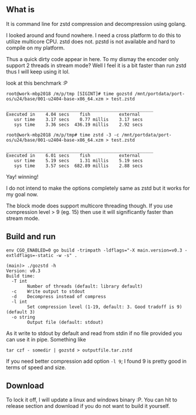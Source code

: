 ## What is

It is command line for zstd compression and decompression using golang.

I looked around and found nowhere. I need a cross platform to do this to utilize multicore CPU. zstd does not. pzstd is not available and hard to compile on my platform. 

Thus a quick dirty code appear in here. To my dismay the encoder only support 2 threads in stream mode? Well I feel it is a bit faster than run zstd thus I will keep using it lol.

look at this benchmark :P

```
root@work-mbp2018 /m/p/tmp [SIGINT]# time gozstd /mnt/portdata/port-os/u24/base/001-u2404-base-x86_64.xzm > test.zstd

________________________________________________________
Executed in    4.04 secs    fish           external
   usr time    3.17 secs    0.77 millis    3.17 secs
   sys time    3.36 secs  436.19 millis    2.92 secs

root@work-mbp2018 /m/p/tmp# time zstd -3 -c /mnt/portdata/port-os/u24/base/001-u2404-base-x86_64.xzm > test.zstd

________________________________________________________
Executed in    6.01 secs    fish           external
   usr time    5.19 secs    1.31 millis    5.19 secs
   sys time    3.57 secs  682.89 millis    2.88 secs

```

Yay! winning!

I do not intend to make the options completely same as zstd but it works for my goal now.

The block mode does support multicore threading though. If you use compression level > 9 (eg. 15) then use it will significantly faster than stream mode. 

## Build and run

```
env CGO_ENABLED=0 go build -trimpath -ldflags="-X main.version=v0.3 -extldflags=-static -w -s" .

(main)> ./gozstd -h
Version: v0.3
Build time: 
  -T int
        Number of threads (default: library default)
  -c    Write output to stdout
  -d    Decompress instead of compress
  -l int
        Set compression level (1-19, default: 3. Good tradoff is 9) (default 3)
  -o string
        Output file (default: stdout)

```

As it write to stdout by default and read from stdin if no file provided you can use it in pipe. Something like

```
tar czf - somedir | gozstd > outputfile.tar.zstd
```

If you need better compression add option `-l 9`; I found 9 is pretty good in terms of speed and size. 

## Download

To lock it off, I will update a linux and windows binary :P. You can hit to release section and download if you do not want to build it yourself.
